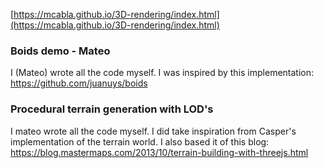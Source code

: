 [https://mcabla.github.io/3D-rendering/index.html](https://mcabla.github.io/3D-rendering/index.html)

### Boids demo - Mateo

I (Mateo) wrote all the code myself. I was inspired by this implementation: https://github.com/juanuys/boids

### Procedural terrain generation with LOD's

I mateo wrote all the code myself. I did take inspiration from Casper's implementation of the terrain world. 
I also based it of this blog: https://blog.mastermaps.com/2013/10/terrain-building-with-threejs.html
